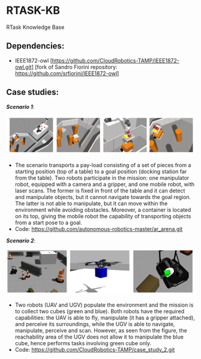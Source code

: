 # RTASK-KB
RTask Knowledge Base

## Dependencies:

- IEEE1872-owl [https://github.com/CloudRobotics-TAMP/IEEE1872-owl.git] [fork of Sandro Fiorini repository: https://github.com/srfiorini/IEEE1872-owl]


## Case studies:

***Scenario 1***:

![Scenario 1](/Scenario1.png "Scenario 1")

- The scenario transports a pay-load consisting of a set of pieces from a starting position (top of a table) to a goal position (docking station far from the table). Two robots participate in the mission: one manipulator robot, equipped with a camera and a gripper, and one mobile robot, with laser scans. The former is fixed in front of the table and it can detect and manipulate objects, but it cannot navigate towards the goal region. The latter is not able to manipulate, but it can move within the environment while avoiding obstacles. Moreover, a container is located on its top, giving the mobile robot the capability of transporting objects from a start pose to a goal. 
- Code: https://github.com/autonomous-robotics-master/ar_arena.git

***Scenario 2***: 

![Scenario 2](/Scenario2.png "Scenario 2")

- Two robots (UAV and UGV) populate the environment and the mission is to collect two cubes (green and blue). Both robots have the required capabilities: the UAV is able to fly, manipulate (it has a gripper attached), and perceive its surroundings, while the UGV is able to navigate, manipulate, perceive and scan. However, as seen from the figure, the reachability area of the UGV does not allow it to manipulate the blue cube, hence performs tasks involving green cube only.
- Code: https://github.com/CloudRobotics-TAMP/case_study_2.git
